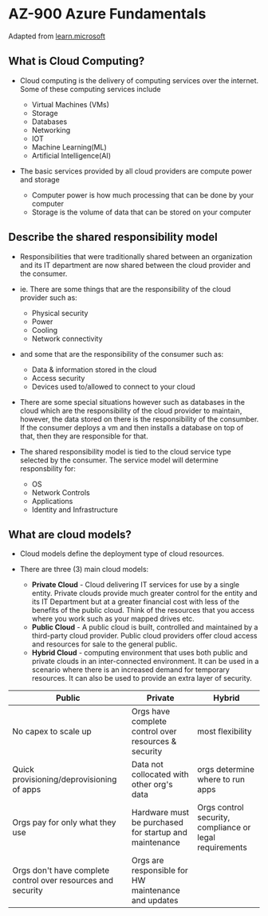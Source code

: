 # AZ-900 Azure Fundamentals

Adapted from [learn.microsoft](https://learn.microsoft.com/en-us/certifications/azure-fundamentals/)

## What is Cloud Computing?

- Cloud computing is the delivery of computing services over the internet. Some of these computing services include
  - Virtual Machines (VMs)
  - Storage
  - Databases
  - Networking
  - IOT
  - Machine Learning(ML)
  - Artificial Intelligence(AI)

- The basic services provided by all cloud providers are compute power and storage
  - Computer power is how much processing that can be done by your computer
  - Storage is the volume of data that can be stored on your computer

## Describe the shared responsibility model

- Responsibilities that were traditionally shared between an organization and its IT department are now shared between the cloud provider and the consumer.  

- ie. There are some things that are the responsibility of the cloud provider such as:
  - Physical security
  - Power
  - Cooling
  - Network connectivity

- and some that are the responsibility of the consumer such as:
  - Data & information stored in the cloud
  - Access security
  - Devices used to/allowed to connect to your cloud

- There are some special situations however such as databases in the cloud which are the responsibility of the cloud provider to maintain, however, the data stored on there is the responsibility of the consumber. If the consumer deploys a vm and then installs a database on top of that, then they are responsible for that.

- The shared responsibility model is tied to the cloud service type selected by the consumer.  The service model will determine responsbility for:
  - OS
  - Network Controls
  - Applications
  - Identity and Infrastructure

## What are cloud models?

- Cloud models define the deployment type of cloud resources.
- There are three (3) main cloud models:

  - **Private Cloud** - Cloud delivering IT services for use by a single entity. Private clouds provide much greater control for the entity and its IT Department but at a greater financial cost with less of the benefits of the public cloud. Think of the resources that you access where you work such as your mapped drives etc.
  - **Public Cloud** - A public cloud is built, controlled and maintained by a third-party cloud provider.  Public cloud providers offer cloud access and resources for sale to the general public.
  - **Hybrid Cloud** - computing environment that uses both public and private clouds in an inter-connected environment.  It can be used in a scenario where there is an increased demand for temporary resources.  It can also be used to provide an extra layer of security.

| Public | Private | Hybrid |
| ------ | ------- | ------ |
| No capex to scale up | Orgs have complete control over resources & security | most flexibility |
|Quick provisioning/deprovisioning of apps | Data not collocated with other org's data | orgs determine where to run apps |
| Orgs pay for only what they use | Hardware must be purchased for startup and maintenance | Orgs control security, compliance or legal requirements |
| Orgs don't have complete control over resources and security | Orgs are responsible for HW maintenance and updates |
